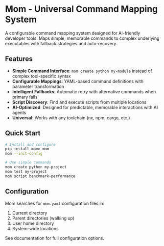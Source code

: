 # Mom - Universal Command Mapping System

A configurable command mapping system designed for AI-friendly developer tools. Maps simple, memorable commands to complex underlying executables with fallback strategies and auto-recovery.

## Features

- **Simple Command Interface**: `mom create python my-module` instead of complex tool-specific syntax
- **Configurable Mappings**: YAML-based command definitions with parameter transformation
- **Intelligent Fallbacks**: Automatic retry with alternative commands when primary fails
- **Script Discovery**: Find and execute scripts from multiple locations
- **AI-Optimized**: Designed for predictable, memorable interactions with AI agents
- **Universal**: Works with any toolchain (nx, npm, cargo, etc.)

## Quick Start

```bash
# Install and configure
pip install momo-mom
mom --init-config

# Use simple commands
mom create python my-project
mom test my-project
mom script benchmark-performance
```

## Configuration

Mom searches for `mom.yaml` configuration files in:
1. Current directory
2. Parent directories (walking up)
3. User home directory
4. System-wide locations

See documentation for full configuration options.

